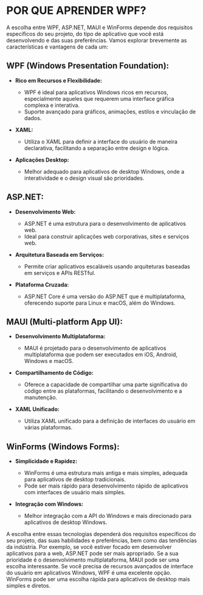 # POR QUE APRENDER WPF?
A escolha entre WPF, ASP.NET, MAUI e WinForms depende dos requisitos específicos do seu projeto, do tipo de aplicativo que você está desenvolvendo e das suas preferências. Vamos explorar brevemente as características e vantagens de cada um:

## WPF (Windows Presentation Foundation):
- **Rico em Recursos e Flexibilidade:**
  - WPF é ideal para aplicativos Windows ricos em recursos, especialmente aqueles que requerem uma interface gráfica complexa e interativa.
  - Suporte avançado para gráficos, animações, estilos e vinculação de dados.

- **XAML:**
  - Utiliza o XAML para definir a interface do usuário de maneira declarativa, facilitando a separação entre design e lógica.

- **Aplicações Desktop:**
  - Melhor adequado para aplicativos de desktop Windows, onde a interatividade e o design visual são prioridades.

## ASP.NET:
- **Desenvolvimento Web:**
  - ASP.NET é uma estrutura para o desenvolvimento de aplicativos web.
  - Ideal para construir aplicações web corporativas, sites e serviços web.

- **Arquitetura Baseada em Serviços:**
  - Permite criar aplicativos escaláveis usando arquiteturas baseadas em serviços e APIs RESTful.

- **Plataforma Cruzada:**
  - ASP.NET Core é uma versão do ASP.NET que é multiplataforma, oferecendo suporte para Linux e macOS, além do Windows.

## MAUI (Multi-platform App UI):
- **Desenvolvimento Multiplataforma:**
  - MAUI é projetado para o desenvolvimento de aplicativos multiplataforma que podem ser executados em iOS, Android, Windows e macOS.

- **Compartilhamento de Código:**
  - Oferece a capacidade de compartilhar uma parte significativa do código entre as plataformas, facilitando o desenvolvimento e a manutenção.

- **XAML Unificado:**
  - Utiliza XAML unificado para a definição de interfaces do usuário em várias plataformas.

## WinForms (Windows Forms):
- **Simplicidade e Rapidez:**
  - WinForms é uma estrutura mais antiga e mais simples, adequada para aplicativos de desktop tradicionais.
  - Pode ser mais rápido para desenvolvimento rápido de aplicativos com interfaces de usuário mais simples.

- **Integração com Windows:**
  - Melhor integração com a API do Windows e mais direcionado para aplicativos de desktop Windows.

A escolha entre essas tecnologias dependerá dos requisitos específicos do seu projeto, das suas habilidades e preferências, bem como das tendências da indústria. Por exemplo, se você estiver focado em desenvolver aplicativos para a web, ASP.NET pode ser mais apropriado. Se a sua prioridade é o desenvolvimento multiplataforma, MAUI pode ser uma escolha interessante. Se você precisa de recursos avançados de interface do usuário em aplicativos Windows, WPF é uma excelente opção. WinForms pode ser uma escolha rápida para aplicativos de desktop mais simples e diretos.

